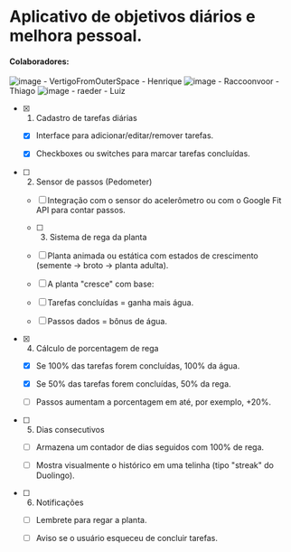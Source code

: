 # Aplicativo de objetivos diários e melhora pessoal.
#### Colaboradores:
![image](https://github.com/user-attachments/assets/d7b34f4e-3c38-4b09-8bd5-53013e94348b) - VertigoFromOuterSpace - Henrique
![image](https://github.com/user-attachments/assets/c88bd63d-f727-418c-ad73-6e2c2a8aba5b) - Raccoonvoor - Thiago
![image](https://github.com/user-attachments/assets/c97afebf-5066-41cd-b48a-ba1eb3ebd1f5) - raeder - Luiz




- [x] 1. Cadastro de tarefas diárias

  - [x] Interface para adicionar/editar/remover tarefas.

  - [x] Checkboxes ou switches para marcar tarefas concluídas.

- [ ] 2. Sensor de passos (Pedometer)

  - [ ] Integração com o sensor do acelerômetro ou com o Google Fit API para contar passos.

  - [ ] 3. Sistema de rega da planta

  - [ ] Planta animada ou estática com estados de crescimento (semente → broto → planta adulta).

  - [ ] A planta "cresce" com base:

  - [ ] Tarefas concluídas = ganha mais água.

  - [ ] Passos dados = bônus de água.

- [x] 4. Cálculo de porcentagem de rega

  - [x] Se 100% das tarefas forem concluídas, 100% da água.

  - [x] Se 50% das tarefas forem concluídas, 50% da rega.

  - [ ] Passos aumentam a porcentagem em até, por exemplo, +20%.

- [ ] 5. Dias consecutivos

  - [ ] Armazena um contador de dias seguidos com 100% de rega.

  - [ ] Mostra visualmente o histórico em uma telinha (tipo "streak" do Duolingo).

- [ ] 6. Notificações

  - [ ] Lembrete para regar a planta.

  - [ ] Aviso se o usuário esqueceu de concluir tarefas.

